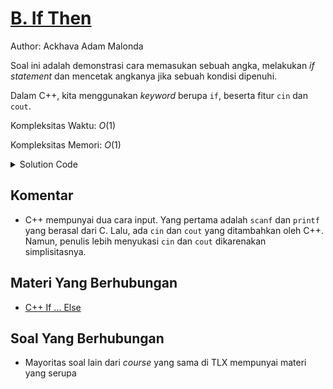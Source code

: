 # [B. If Then](https://tlx.toki.id/courses/basic/chapters/05/problems/B)

Author: Ackhava Adam Malonda

Soal ini adalah demonstrasi cara memasukan sebuah angka, melakukan *if statement* dan mencetak angkanya jika sebuah kondisi dipenuhi. 

Dalam C++, kita menggunakan *keyword* berupa `if`, beserta fitur `cin` dan `cout`.

Kompleksitas Waktu: $O(1)$

Kompleksitas Memori: $O(1)$

<details>
  <summary>Solution Code</summary>

```c++
#include <bits/stdc++.h>
using namespace std;

int main() {
  int N;
  cin >> N;

  if (N > 0) {
    cout << N;
  }

  return 0;
}
```
</details>

## Komentar
- C++ mempunyai dua cara input. Yang pertama adalah `scanf` dan `printf` yang berasal dari C. Lalu, ada `cin` dan `cout` yang ditambahkan oleh C++. Namun, penulis lebih menyukasi `cin` dan `cout` dikarenakan simplisitasnya.

## Materi Yang Berhubungan
- [C++ If ... Else](https://www.w3schools.com/cpp/cpp_conditions.asp)

## Soal Yang Berhubungan
- Mayoritas soal lain dari *course* yang sama di TLX mempunyai materi yang serupa